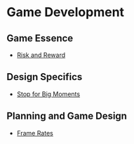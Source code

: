 # Game Development

## Game Essence

- [Risk and Reward](risk_reward.md)

## Design Specifics

- [Stop for Big Moments](big_moments.md)

## Planning and Game Design

- [Frame Rates](frame_rates.md)
